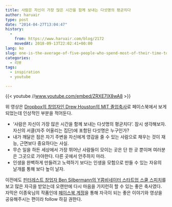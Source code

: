 ```yaml
---
title: 사람은 자신이 가장 많은 시간을 함께 보내는 다섯명의 평균치다
author: haruair
type: post
date: "2014-04-27T13:04:47"
history:
  - 
    from: https://www.haruair.com/blog/2172
    movedAt: 2018-09-13T22:02:41+00:00
lang: ko
slug: one-is-the-average-of-five-people-who-spend-most-of-their-time-together
categories:
  - 리뷰
tags:
  - inspiration
  - youtube

---
```

{{< youtube //www.youtube.com/embed/ZRXE7lX8wA8 >}}

위 영상은 [Dropbox의 창업자인 Drew Houston의 MIT 졸업축사][1]로 페이스북에서 보게 되었는데 인상적인 부분을 적어둔다.

  * &#8216;사람은 자신이 가장 많은 시간을 함께 보내는 다섯명의 평균치다&#8217;. 잠시 생각해보자. 자신의 서클(자주 어울리는 집단)에 포함된 다섯명은 누구인가?
  * 내가 깨달은 점은 자기 주변을 자신에게 영감을 줄 수 있는 사람으로 채우는 것이 재능, 근면보다 중요하다는 사실.
  * 무슨 일을 하든 세상에서 가장 뛰어난 사람들이 모이는 곳은 단 한 곳 뿐이며 여러분은 그곳으로 가야한다. 다른 곳에서 안주하지 마라.
  * 인생을 완벽하게 만들려고 노력하기 보다는 인생을 모험으로 만들 수 있는 자유의 날개를 통해 보다 높이 날자.

이전에도 [핀터레스트 창업자 Ben Silbermann의 Y콤비네이터 스타트업 스쿨 스피치][2]를 보고 많은 자극을 받았는데 오랜만에 다시 마음을 가지런히 할 수 있는 좋은 축사였다. 자막은 이종욱님의 작품인데 [페이스북 계정][3]을 통해 자극이 되는 좋은 이야기와 영상을 공유해주시는 편이라 follow 하길 권한다.

 [1]: https://www.youtube.com/watch?v=ZRXE7lX8wA8
 [2]: https://www.youtube.com/watch?v=RwO9rN-u7q4
 [3]: https://www.facebook.com/jkl1384